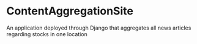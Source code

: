 # ContentAggregationSite
An application deployed through Django that aggregates all news articles regarding stocks in one location
